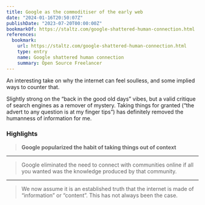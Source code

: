 ```yaml
---
title: Google as the commoditiser of the early web
date: "2024-01-16T20:50:07Z"
publishDate: "2023-07-20T00:00:00Z"
bookmarkOf: https://staltz.com/google-shattered-human-connection.html
references:
  bookmark:
    url: https://staltz.com/google-shattered-human-connection.html
    type: entry
    name: Google shattered human connection
    summary: Open Source Freelancer
---
```



An interesting take on why the internet can feel soulless, and some implied ways to counter that.

Slightly strong on the “back in the good old days” vibes, but a valid critique of search engines as a remover of mystery. Taking things for granted (“the advert to any question is at my finger tips”) has definitely removed the humanness of information for me.

### Highlights

> **Google popularized the habit of taking things out of context**

---

> Google eliminated the need to connect with communities online if all you wanted was the knowledge produced by that community.

---

> We now assume it is an established truth that the internet is made of “information” or “content”. This has not always been the case.

